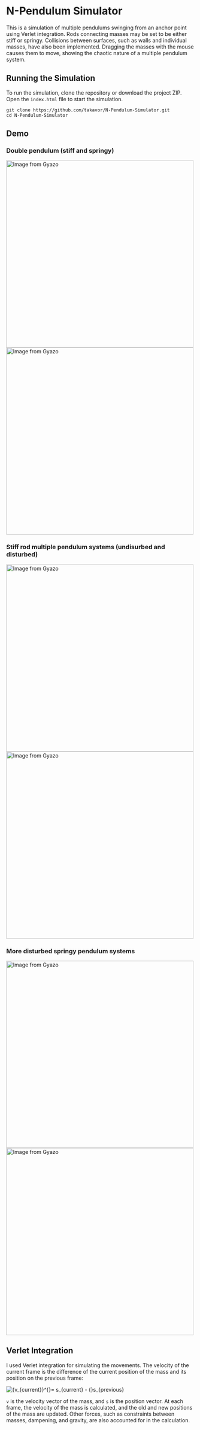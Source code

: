 # N-Pendulum Simulator

This is a simulation of multiple pendulums swinging from an anchor point using Verlet integration. Rods connecting masses may be set to be either stiff or springy. Collisions between surfaces, such as walls and individual masses, have also been implemented. Dragging the masses with the mouse causes them to move, showing the chaotic nature of a multiple pendulum system.

## Running the Simulation

To run the simulation, clone the repository or download the project ZIP. Open the `index.html` file to start the simulation.
```linux
git clone https://github.com/takavor/N-Pendulum-Simulator.git
cd N-Pendulum-Simulator
```

## Demo

### Double pendulum (stiff and springy)
<div>
	<a href="https://gyazo.com/42417df7e9901028daeb07bab5066182"><img src="https://i.gyazo.com/42417df7e9901028daeb07bab5066182.gif" alt="Image from Gyazo" height="500"/></a>
	<a href="https://gyazo.com/98039492b59edcbb097da933d23ae569"><img src="https://i.gyazo.com/98039492b59edcbb097da933d23ae569.gif" alt="Image from Gyazo" height="500"/></a>
</div>

### Stiff rod multiple pendulum systems (undisurbed and disturbed)
<div>
	<a href="https://gyazo.com/1388407c0e0688b3ac9008f889f4f903"><img src="https://i.gyazo.com/1388407c0e0688b3ac9008f889f4f903.gif" alt="Image from Gyazo" height="500"/></a>
	<a href="https://gyazo.com/71484bfb6dc863ecff358e0c768bc82d"><img src="https://i.gyazo.com/71484bfb6dc863ecff358e0c768bc82d.gif" alt="Image from Gyazo" height="500"/></a>
</div>

### More disturbed springy pendulum systems
<div>
	<a href="https://gyazo.com/89473059a39770bbec66d807174742a0"><img src="https://i.gyazo.com/89473059a39770bbec66d807174742a0.gif" alt="Image from Gyazo" height="500"/></a>
	<a href="https://gyazo.com/3e5ceffc52c8133183753f9a50c7ae08"><img src="https://i.gyazo.com/3e5ceffc52c8133183753f9a50c7ae08.gif" alt="Image from Gyazo" height="500"/></a>
</div>

## Verlet Integration

I used Verlet integration for simulating the movements. The velocity of the current frame is the difference of the current position of the mass and its position on the previous frame:

<img src="https://latex.codecogs.com/svg.image?{v_{current}}^{}=&space;s_{current}&space;-&space;{}s_{previous}" title="{v_{current}}^{}= s_{current} - {}s_{previous}" />

`v` is the velocity vector of the mass, and `s` is the position vector. At each frame, the velocity of the mass is calculated, and the old and new positions of the mass are updated. Other forces, such as constraints between masses, dampening, and gravity, are also accounted for in the calculation.

